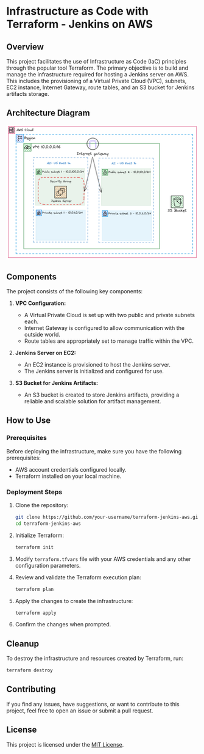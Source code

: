 # Infrastructure as Code with Terraform - Jenkins on AWS

## Overview

This project facilitates the use of Infrastructure as Code (IaC) principles through the popular tool Terraform. The primary objective is to build and manage the infrastructure required for hosting a Jenkins server on AWS. This includes the provisioning of a Virtual Private Cloud (VPC), subnets, EC2 instance, Internet Gateway, route tables, and an S3 bucket for Jenkins artifacts storage.

## Architecture Diagram
![Project Architecture](tf_jenkins_architecture.png)

## Components

The project consists of the following key components:

1. **VPC Configuration:**
   - A Virtual Private Cloud is set up with two public and private subnets each.
   - Internet Gateway is configured to allow communication with the outside world.
   - Route tables are appropriately set to manage traffic within the VPC.

2. **Jenkins Server on EC2:**
   - An EC2 instance is provisioned to host the Jenkins server.
   - The Jenkins server is initialized and configured for use.

3. **S3 Bucket for Jenkins Artifacts:**
   - An S3 bucket is created to store Jenkins artifacts, providing a reliable and scalable solution for artifact management.

## How to Use

### Prerequisites

Before deploying the infrastructure, make sure you have the following prerequisites:

- AWS account credentials configured locally.
- Terraform installed on your local machine.

### Deployment Steps

1. Clone the repository:

   ```bash
   git clone https://github.com/your-username/terraform-jenkins-aws.git
   cd terraform-jenkins-aws
   ```

2. Initialize Terraform:

   ```bash
   terraform init
   ```

3. Modify `terraform.tfvars` file with your AWS credentials and any other configuration parameters.

4. Review and validate the Terraform execution plan:

   ```bash
   terraform plan
   ```

5. Apply the changes to create the infrastructure:

   ```bash
   terraform apply
   ```

6. Confirm the changes when prompted.

## Cleanup

To destroy the infrastructure and resources created by Terraform, run:

```bash
terraform destroy
```

## Contributing

If you find any issues, have suggestions, or want to contribute to this project, feel free to open an issue or submit a pull request.

## License

This project is licensed under the [MIT License](LICENSE).
